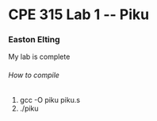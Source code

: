 # CPE 315 Lab 1 -- Piku

### Easton Elting
My lab is complete

###### How to compile
1. gcc -O piku piku.s
2. ./piku
